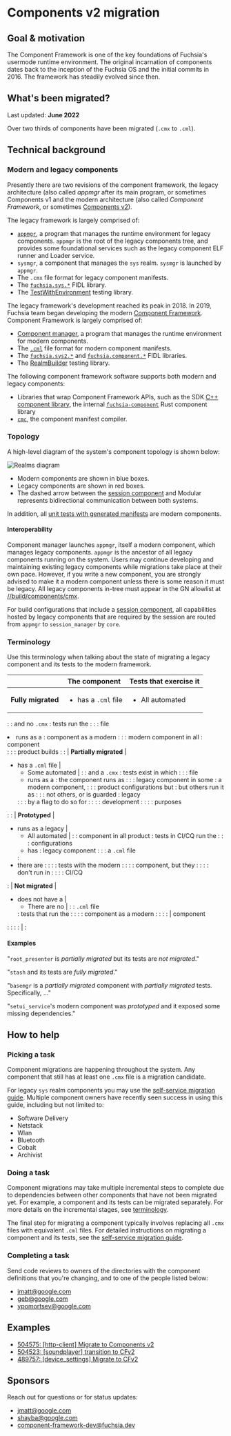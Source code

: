 # Components v2 migration

## Goal & motivation

The Component Framework is one of the key foundations of Fuchsia's usermode
runtime environment. The original incarnation of components dates back to the
inception of the Fuchsia OS and the initial commits in 2016. The framework has
steadily evolved since then.

## What's been migrated?

Last updated: **June 2022**

Over two thirds of components have been migrated (`.cmx` to `.cml`).

## Technical background

### Modern and legacy components

Presently there are two revisions of the component framework, the legacy
architecture (also called *appmgr* after its main program, or sometimes
Components v1 and the modern architecture (also called *Component Framework*,
or sometimes [Components v2][glossary.components-v2]).

The legacy framework is largely comprised of:

*   [`appmgr`][appmgr], a program that manages the runtime environment for
    legacy components. `appmgr` is the root of the legacy components tree, and
    provides some foundational services such as the legacy component ELF runner
    and Loader service.
*   `sysmgr`, a component that manages the `sys` realm. `sysmgr` is launched by `appmgr`.
*   The `.cmx` file format for legacy component manifests.
*   The [`fuchsia.sys.*`][fuchsia-sys] FIDL library.
*   The [TestWithEnvironment][sdk-test-with-environment] testing library.

The legacy framework's development reached its peak in 2018. In 2019, Fuchsia
team began developing the modern [Component Framework][intro]. Component
Framework is largely comprised of:

*   [Component manager][component_manager], a program that manages the runtime
    environment for modern components.
*   The [`.cml`][cml] file format for modern component manifests.
*   The [`fuchsia.sys2.*`][fuchsia-sys2] and
    [`fuchsia.component.*`][fuchsia-component] FIDL libraries.
*   The [RealmBuilder][doc-realm-builder] testing library.

The following component framework software supports both modern and legacy
components:

*   Libraries that wrap Component Framework APIs, such as the SDK
    [C++ component library][sdk-components], the internal
    [`fuchsia-component`][lib-fuchsia-component] Rust component library
*   [`cmc`][cmc], the component manifest compiler.

### Topology

A high-level diagram of the system's component topology is shown below:

![Realms diagram](../../../concepts/components/v2/images/high_level_components_topology.png)

*   Modern components are shown in blue boxes.
*   Legacy components are shown in red boxes.
*   The dashed arrow between the [session component][glossary.session-component]
    and Modular represents bidirectional communication between both systems.

In addition, all [unit tests with generated manifests][unit-tests-generated] are
modern components.

#### Interoperability

Component manager launches `appmgr`, itself a modern component, which manages
legacy components. `appmgr` is the ancestor of all legacy components running on
the system. Users may continue developing and maintaining existing legacy
components while migrations take place at their own pace. However, if you write
a new component, you are strongly advised to make it a modern component unless
there is some reason it must be legacy. All legacy components in-tree must
appear in the GN allowlist at [//build/components/cmx][gn-cmx-allowlist].

For build configurations that include a [session
component][glossary.session-component], all capabilities hosted by legacy
components that are required by the
session are routed from `appmgr` to `session_manager` by `core`.

### Terminology

Use this terminology when talking about the state of migrating a legacy
component and its tests to the modern framework.

| &nbsp;                 | The component              | Tests that exercise it |
| :--------------------: | -------------------------- | ---------------------- |
| **Fully migrated**     | <ul><li>has a `.cml` file  | <ul><li>All automated  |
:                        : and no `.cmx`              : tests run the          :
:                        : file</li><li>runs as a     : component as a modern  :
:                        : modern component in all    : component</li></ul>    :
:                        : product builds</li></ul>   :                        :
| **Partially migrated** | <ul><li>has a `.cml` file  | <ul><li>Some automated |
:                        : and a `.cmx`               : tests exist in which   :
:                        : file</li><li>runs as a     : the component runs as  :
:                        : legacy component in some   : a modern component,    :
:                        : product configurations but : but others run it as   :
:                        : not others, or is guarded  : legacy</li></ul>       :
:                        : by a flag to do so for     :                        :
:                        : development                :                        :
:                        : purposes</li></ul>         :                        :
| **Prototyped**         | <ul><li>runs as a legacy   | <ul><li>All automated  |
:                        : component in all product   : tests in CI/CQ run the :
:                        : configurations</li><li>has : legacy component       :
:                        : a `.cml` file</li></ul>    : </li><li>there are     :
:                        :                            : tests with the modern  :
:                        :                            : component, but they    :
:                        :                            : don't run in           :
:                        :                            : CI/CQ</li></ul>        :
| **Not migrated**       | <ul><li>does not have a    | <ul><li>There are no   |
:                        : `.cml` file</li></ul>      : tests that run the     :
:                        :                            : component as a modern  :
:                        :                            : | component</li></ul>  :
:                        :                            : |                      :

#### Examples

"`root_presenter` is *partially migrated* but its tests are *not migrated*."

"`stash` and its tests are *fully migrated*."

"`basemgr` is a *partially migrated* component with *partially migrated* tests.
Specifically, ..."

"`setui_service`'s modern component was *prototyped* and it exposed some missing
dependencies."

## How to help

### Picking a task

Component migrations are happening throughout the system. Any component that
still has at least one `.cmx` file is a migration candidate.

For legacy `sys` realm components you may use the
[self-service migration guide][migrating-sys-components]. Multiple component
owners have recently seen success in using this guide, including but not limited
to:

*   Software Delivery
*   Netstack
*   Wlan
*   Bluetooth
*   Cobalt
*   Archivist

### Doing a task

Component migrations may take multiple incremental steps to complete due to
dependencies between other components that have not been migrated yet. For
example, a component and its tests can be migrated separately. For more details
on the incremental stages, see [terminology](#terminology).

The final step for migrating a component typically involves replacing all `.cmx`
files with equivalent `.cml` files. For detailed instructions on migrating a
component and its tests, see the
[self-service migration guide][migrating-sys-components].

### Completing a task

Send code reviews to owners of the directories with the component definitions
that you're changing, and to one of the people listed below:

*   <jmatt@google.com>
*   <geb@google.com>
*   <ypomortsev@google.com>

## Examples

*   [504575: [http-client] Migrate to Components v2](https://fuchsia-review.googlesource.com/c/fuchsia/+/504575)
*   [504523: [soundplayer] transition to CFv2](https://fuchsia-review.googlesource.com/c/fuchsia/+/504523)
*   [489757: [device_settings] Migrate to CFv2](https://fuchsia-review.googlesource.com/c/fuchsia/+/489757)

## Sponsors

Reach out for questions or for status updates:

*   <jmatt@google.com>
*   <shayba@google.com>
*   <component-framework-dev@fuchsia.dev>

[appmgr]: /src/sys/appmgr
[glossary.components-v2]: /glossary/README.md#components-v2
[cmc]: /tools/cmc/
[cml]: /concepts/components/v2/component_manifests.md
[component_manager]: /concepts/components/v2/component_manager.md
[doc-realm-builder]: /development/testing/components/realm_builder.md
[fuchsia-component]: https://fuchsia.dev/reference/fidl/fuchsia.component
[fuchsia-sys2]: https://fuchsia.dev/reference/fidl/fuchsia.sys2
[fuchsia-sys]: https://fuchsia.dev/reference/fidl/fuchsia.sys
[gn-cmx-allowlist]: /build/components/cmx/BUILD.gn
[initial-processes]: /concepts/process/everything_between_power_on_and_your_component.md#initial-processes
[intro]: /concepts/components/v2/introduction.md
[label-cf-v2-migration]: https://bugs.fuchsia.dev/p/fuchsia/issues/list?q=label%3Acf-v2-migration
[lib-fuchsia-component]: /src/lib/fuchsia-component/README.md
[migrating-sys-components]: /development/components/v2/migration/README.md
[sdk-components]: /sdk/lib/sys/cpp
[sdk-test-with-environment]: /sdk/lib/sys/cpp/testing/test_with_environment.h
[glossary.session-component]: /glossary/README.md#session-component
[unit-tests-generated]: /development/components/build.md#unit-tests
